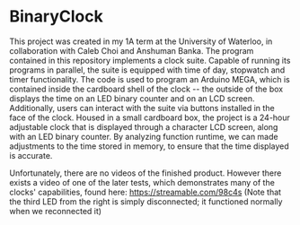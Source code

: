# BinaryClock
This project was created in my 1A term at the University of Waterloo, in collaboration with Caleb Choi and Anshuman Banka.
The program contained in this repository implements a clock suite. Capable of running its programs in parallel, the suite is equipped with time of day, stopwatch and timer functionality. The code is used to program an Arduino MEGA, which is contained inside the cardboard shell of the clock -- the outside of the box displays the time on an LED binary counter and on an LCD screen.  Additionally, users can interact with the suite via buttons installed in the face of the clock.  Housed in a small cardboard box, the project is a 24-hour adjustable clock that is displayed through a character LCD screen, along with an LED binary counter. By analyzing function runtime, we can made adjustments to the time stored in memory, to ensure that the time displayed is accurate.

Unfortunately, there are no videos of the finished product.  However there exists a video of one of the later tests, which demonstrates many of the clocks' capabilities, found here: https://streamable.com/98c4s
(Note that the third LED from the right is simply disconnected; it functioned normally when we reconnected it)
